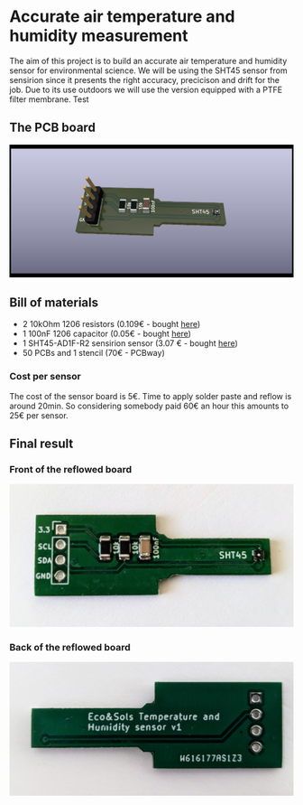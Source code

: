 # Accurate air temperature and humidity measurement
The aim of this project is to build an accurate air temperature and humidity sensor for environmental science. We will be using the SHT45 sensor from sensirion since it presents the right accuracy, precicison and drift for the job. Due to its use outdoors we will use the version equipped with a PTFE filter membrane. 
Test

## The PCB board
![SHT45 board](sensor_board.png)

## Bill of materials
- 2 10kOhm 1206 resistors (0.109€ - bought [here](https://fr.rs-online.com/web/p/resistances-a-montage-en-surface/6791765))
- 1 100nF 1206 capacitor (0.05€ - bought [here](https://fr.rs-online.com/web/p/condensateurs-ceramique-multicouches/1335654))
- 1 SHT45-AD1F-R2 sensirion sensor (3.07 € - bought [here](https://www.mouser.fr/ProductDetail/403-SHT45-AD1F-R2))
- 50 PCBs and 1 stencil (70€ - PCBway)

### Cost per sensor
The cost of the sensor board is 5€. Time to apply solder paste and reflow is around 20min. So considering somebody paid 60€ an hour this amounts to 25€ per sensor. 

## Final result
### Front of the reflowed board
![Front of the board](PCB_front.jpg)

### Back of the reflowed board
![Back of the board](PCB_back.jpg)
